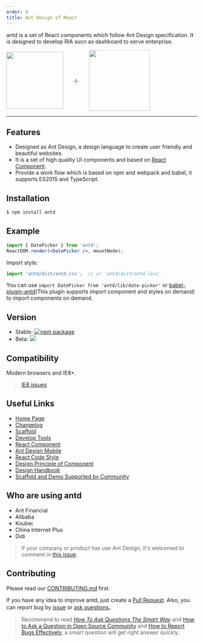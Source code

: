 ```yaml
---
order: 0
title: Ant Design of React
---
```


antd is a set of React components which follow Ant Design specification. It is designed to develop RIA sucn as dashboard to serve enterprise.

<div class="pic-plus">
  <img width="150" src="https://t.alipayobjects.com/images/rmsweb/T11aVgXc4eXXXXXXXX.svg">
  <span>+</span>
  <img width="160" src="https://t.alipayobjects.com/images/rmsweb/T16xRhXkxbXXXXXXXX.svg">
</div>

<style>
.pic-plus > * {
  display: inline-block!important;
  vertical-align: middle;
}
.pic-plus span {
  font-size: 30px;
  color: #aaa;
  margin: 0 20px;
}
</style>

---

## Features

- Designed as Ant Design, a design language to create user friendly and beautiful websites.
- It is a set of high quality UI components and based on [React Component](http://react-component.github.io/badgeboard/).
- Provide a work flow which is based on npm and webpack and babel, it supports ES2015 and TypeScript.

## Installation

```bash
$ npm install antd
```

## Example

```jsx
import { DatePicker } from 'antd';
ReactDOM.render(<DatePicker />, mountNode);
```

Import style:

```jsx
import 'antd/dist/antd.css';  // or 'antd/dist/antd.less'
```

You can use `import DatePicker from 'antd/lib/date-picker'` or [babel-plugin-antd](https://github.com/ant-design/babel-plugin-antd)(This plugin supports import component and styles on demand) to import components on demand.

## Version

- Stable: [![npm package](http://img.shields.io/npm/v/antd.svg?style=flat-square)](https://www.npmjs.org/package/antd)
- Beta: [![](https://cnpmjs.org/badge/v/antd.svg?&tag=beta&subject=npm)](https://www.npmjs.org/package/antd)

## Compatibility

Modern browsers and IE8+.

> [IE8 issues](https://github.com/xcatliu/react-ie8)

## Useful Links

- [Home Page](http://ant.design/)
- [Changelog](/changelog)
- [Scaffold](https://github.com/ant-design/antd-init/)
- [Develop Tools](http://ant-tool.github.io/)
- [React Component](http://react-component.github.io/)
- [Ant Design Mobile](http://mobile.ant.design)
- [React Code Style](https://github.com/react-component/react-component.github.io/blob/master/docs/zh-cn/component-code-style.md)
- [Design Principle of Component](https://github.com/react-component/react-component.github.io/blob/master/docs/zh-cn/component-design.md)
- [Design Handbook](https://os.alipayobjects.com/rmsportal/HTXUgPGkyyxEivE.png)
- [Scaffold and Demo Supported by Community](https://github.com/ant-design/ant-design/issues/129)

## Who are using antd

- Ant Financial
- Alibaba
- Koubei
- China Internet Plus
- Didi

> If your company or product has use Ant Design, it's welcomed to comment in [this issue]((https://github.com/ant-design/ant-design/issues/477)).

## Contributing

Please read our [CONTRIBUTING.md](https://github.com/ant-design/ant-design/blob/master/.github/CONTRIBUTING.md) first.

If you have any idea to improve antd, just create a [Pull Request](https://github.com/ant-design/ant-design/pulls). Also, you can report bug by [issue](https://github.com/ant-design/ant-design/issues/new) or [ask questions](https://github.com/ant-design/ant-design/issues)。

> Recommend to read [*How To Ask Questions The Smart Way*](http://www.catb.org/~esr/faqs/smart-questions.html) and [How to Ask a Question in Open Source Community](https://github.com/seajs/seajs/issues/545) and [How to Report Bugs Effectively](http://www.chiark.greenend.org.uk/~sgtatham/bugs.html), a smart question will get right answer quickly.
